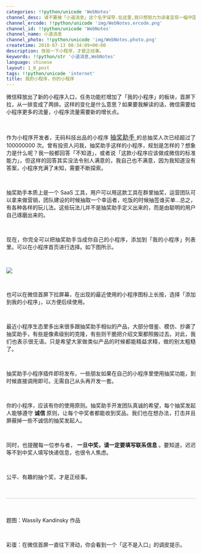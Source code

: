```yaml
---
categories: !!python/unicode 'WebNotes'
channel_desc: 请不要被「小道消息」这个名字误导.在这里,我只想努力为读者呈现一幅中国互联网的清明上河图.
channel_ercode: !!python/unicode 'img/WebNotes.ercode.png'
channel_id: !!python/unicode 'WebNotes'
channel_name: 小道消息
channel_photo: !!python/unicode 'img/WebNotes.photo.png'
createtime: 2018-07-13 08:34:09+00:00
description: 体验一下小程序，才是正经事。
keywords: !!python/str '小道消息,WebNotes'
language: chinese
layout: 1_0_post
tags: !!python/unicode 'internet'
title: 我的小程序，你的小程序
---
```

<div class="rich_media_content" id="js_content">
<p style="text-align: justify;">
         微信释放出了新的小程序入口，任务功能栏增加了「我的小程序」的板块，首屏下拉，从一排变成了两排。这样的变化是什么意思？如果要我解读的话，微信需要给小程序更多的流量，小程序流量需要新的增长点。
        </p>
<p>
<br/>
</p>
<p style="text-align: justify;">
         作为小程序开发者，无码科技出品的小程序
         <a class="weapp_text_link" data-miniprogram-appid="wx01bb1ef166cd3f4e" data-miniprogram-nickname="抽奖助手" data-miniprogram-path="pages/index" href="" style="font-size:16px;">
          抽奖助手
         </a>
         的总抽奖人次已经超过了 100000000 次。曾有投资人问我，抽奖助手这样的小程序，规划是怎样的？想象力是什么呢？我一般都回答「不知道」，或者说「这款小程序应该做成微信的标准能力」，但这样的回答其实没法令别人满意的，我自己也不满意，因为我知道没有答案，小程序充满了未知，需要不断探索。
        </p>
<p style="text-align: justify;">
<br/>
</p>
<p style="text-align: justify;">
         抽奖助手本质上是一个 SaaS 工具，用户可以用这款工具在群里抽奖，运营团队可以拿来做营销，团队建设的时候抽取一个幸运者，吃饭的时候抽签谁买单…总之，有各种各样的玩儿法。这些玩法儿并不是抽奖助手定义出来的，而是由聪明的用户自己琢磨出来的。
        </p>
<p style="text-align: justify;">
<br/>
</p>
<p style="text-align: justify;">
         现在，你完全可以把抽奖助手当成你自己的小程序，添加到「我的小程序」列表里。可以在小程序首页进行选择。如下图所示。
        </p>
<p style="text-align: justify;">
<br/>
</p>
<p>
<img class="" data-copyright="0" data-ratio="2.1668211306765524" data-s="300,640" data-src="" data-type="jpeg" data-w="1079" src="{{ '/img/ow5rEn8QGlEhkIrxlJezvwpsL4GBuxoOCe8uMTPbqMmiaJ99I40dYtmGP1F3JymtaulvOHSIibDSk4CsoxgaTy5w.jpeg' | prepend: site.img | replace: '//','/' }}" style=""/>
</p>
<p style="text-align: justify;">
<br/>
</p>
<p style="white-space: normal;text-align: justify;">
         也可以在微信首屏下拉屏幕，在出现的最近使用的小程序图标上长按，选择「添加到我的小程序」，以方便后续使用。
        </p>
<p style="white-space: normal;text-align: justify;">
<br/>
</p>
<p style="white-space: normal;text-align: justify;">
         最近小程序生态里多出来很多跟抽奖助手相似的产品，大部分借鉴、模仿、抄袭了抽奖助手，有些是像素级别的克隆，有些则干脆把介绍文案都照搬过去。对此，我们也表示很无语。只是希望大家做类似产品的时候都能精益求精，做的别太粗糙了。
        </p>
<p style="white-space: normal;text-align: justify;">
<br/>
</p>
<p style="white-space: normal;text-align: justify;">
         抽奖助手小程序插件即将发布，一些朋友如果在自己的小程序里使用抽奖功能，到时候直接调用即可。无需自己从头再开发一套。
        </p>
<p style="white-space: normal;">
<br/>
</p>
<p style="white-space: normal;text-align: justify;">
         你的小程序，应该有你的使用原则。抽奖助手开发团队真诚的希望，每个抽奖发起人能够遵守
         <strong>
          诚信
         </strong>
         原则，让每个中奖者都能收到奖品。我们也在想办法，打击并且屏蔽掉一些不诚信的抽奖发起人。
        </p>
<p style="white-space: normal;text-align: justify;">
<br/>
</p>
<p style="white-space: normal;text-align: justify;">
         同时，也提醒每一位参与者，
         <strong>
          一旦中奖，请一定要填写联系信息
         </strong>
         。要知道，迟迟等不到中奖人填写快递信息，也很令人焦虑。
        </p>
<p style="white-space: normal;text-align: justify;">
<br/>
</p>
<p style="white-space: normal;text-align: justify;">
         公平、有趣的抽个奖，才是正经事。
        </p>
<p style="white-space: normal;text-align: justify;">
<br/>
</p>
<p>
<mp-miniprogram class="miniprogram_element" data-miniprogram-appid="wx01bb1ef166cd3f4e" data-miniprogram-avatar="http://mmbiz.qpic.cn/mmbiz_png/Vdys2e8jP1nzKBHVv9iabC3VPMv1n1fK5p5Nr2J2JEp4RVhcwNmkIV2n5SMicrUtQDvibpuuZEO6WSUK1aFmH9qBw/0?wx_fmt=png" data-miniprogram-imageurl="http://mmbiz.qpic.cn/mmbiz_jpg/ow5rEn8QGlEhkIrxlJezvwpsL4GBuxoOg8QPgsgQMORV8fYHd7IspUhacdjLXEzdW7zMjfGkiakMynt122YHUbw/0?wx_fmt=jpeg" data-miniprogram-nickname="抽奖助手" data-miniprogram-path="pages/game?id=7EtZjaMQuvE" data-miniprogram-title="使用超过一亿人次">
</mp-miniprogram>
</p>
<hr style="margin-top: 1em;margin-bottom: 1em;white-space: normal;max-width: 100%;font-family: Lato, Helvetica, Arial, freesans, clean, sans-serif;border-right-width: 0px;border-bottom-width: 0px;border-left-width: 0px;border-top-style: solid;border-top-color: rgb(234, 234, 234);height: 1px;color: rgb(51, 51, 51);font-size: 15px;box-sizing: border-box !important;word-wrap: break-word !important;"/>
<p style="white-space: normal;">
<br/>
</p>
<p>
         题图：Wassily Kandinsky 作品
        </p>
<p>
<br/>
</p>
<p>
         彩蛋：在微信首屏一直往下滑动，你会看到一个「这不是入口」的调皮提示。
        </p>
<p>
<br/>
</p>
</div>